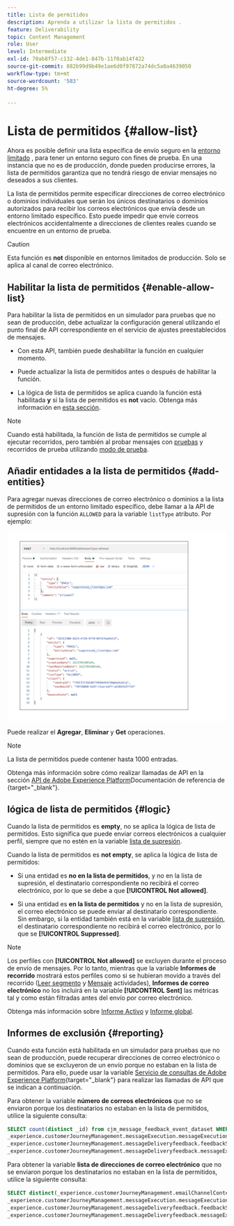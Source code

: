 ```yaml
---
title: Lista de permitidos
description: Aprenda a utilizar la lista de permitidos .
feature: Deliverability
topic: Content Management
role: User
level: Intermediate
exl-id: 70ab8f57-c132-4de1-847b-11f0ab14f422
source-git-commit: 882b99d9b49e1ae6d0f97872a74dc5a8a4639050
workflow-type: tm+mt
source-wordcount: '583'
ht-degree: 5%

---
```


# Lista de permitidos {#allow-list}

Ahora es posible definir una lista específica de envío seguro en la [entorno limitado](../administration/sandboxes.md) , para tener un entorno seguro con fines de prueba. En una instancia que no es de producción, donde pueden producirse errores, la lista de permitidos garantiza que no tendrá riesgo de enviar mensajes no deseados a sus clientes.

La lista de permitidos permite especificar direcciones de correo electrónico o dominios individuales que serán los únicos destinatarios o dominios autorizados para recibir los correos electrónicos que envía desde un entorno limitado específico. Esto puede impedir que envíe correos electrónicos accidentalmente a direcciones de clientes reales cuando se encuentre en un entorno de prueba.

>[!CAUTION]
>
>Esta función es **not** disponible en entornos limitados de producción. Solo se aplica al canal de correo electrónico.

## Habilitar la lista de permitidos {#enable-allow-list}

Para habilitar la lista de permitidos en un simulador para pruebas que no sean de producción, debe actualizar la configuración general utilizando el punto final de API correspondiente en el servicio de ajustes preestablecidos de mensajes.

* Con esta API, también puede deshabilitar la función en cualquier momento.

* Puede actualizar la lista de permitidos antes o después de habilitar la función.

* La lógica de lista de permitidos se aplica cuando la función está habilitada **y** si la lista de permitidos es **not** vacío. Obtenga más información en [esta sección](#logic).

<!--To enable this feature on a non-production sandbox, update the allowed list so that it is no longer empty. To disable it, clear up the allowed list so that it is again empty.

Learn more on the allowed list logic in this section.
-->

>[!NOTE]
>
>Cuando está habilitada, la función de lista de permitidos se cumple al ejecutar recorridos, pero también al probar mensajes con [pruebas](preview.md#send-proofs) y recorridos de prueba utilizando [modo de prueba](../building-journeys/testing-the-journey.md).

## Añadir entidades a la lista de permitidos {#add-entities}

Para agregar nuevas direcciones de correo electrónico o dominios a la lista de permitidos de un entorno limitado específico, debe llamar a la API de supresión con la función `ALLOWED` para la variable `listType` atributo. Por ejemplo:

![](assets/allow-list-api.png)

Puede realizar el **Agregar**, **Eliminar** y **Get** operaciones.

>[!NOTE]
>
>La lista de permitidos puede contener hasta 1000 entradas.

Obtenga más información sobre cómo realizar llamadas de API en la sección [API de Adobe Experience Platform](https://experienceleague.adobe.com/docs/experience-platform/landing/platform-apis/api-guide.html)Documentación de referencia de {target=&quot;_blank&quot;}.

## lógica de lista de permitidos {#logic}

Cuando la lista de permitidos es **empty**, no se aplica la lógica de lista de permitidos. Esto significa que puede enviar correos electrónicos a cualquier perfil, siempre que no estén en la variable [lista de supresión](suppression-list.md).

Cuando la lista de permitidos es **not empty**, se aplica la lógica de lista de permitidos:

* Si una entidad es **no en la lista de permitidos**, y no en la lista de supresión, el destinatario correspondiente no recibirá el correo electrónico, por lo que se debe a que **[!UICONTROL Not allowed]**.

* Si una entidad es **en la lista de permitidos** y no en la lista de supresión, el correo electrónico se puede enviar al destinatario correspondiente. Sin embargo, si la entidad también está en la variable [lista de supresión](suppression-list.md), el destinatario correspondiente no recibirá el correo electrónico, por lo que se **[!UICONTROL Suppressed]**.

>[!NOTE]
>
>Los perfiles con **[!UICONTROL Not allowed]** se excluyen durante el proceso de envío de mensajes. Por lo tanto, mientras que la variable **Informes de recorrido** mostrará estos perfiles como si se hubieran movido a través del recorrido ([Leer segmento](../building-journeys/read-segment.md) y [Mensaje](../building-journeys/journeys-message.md) actividades), **Informes de correo electrónico** no los incluirá en la variable **[!UICONTROL Sent]** las métricas tal y como están filtradas antes del envío por correo electrónico.
>
>Obtenga más información sobre [Informe Activo](../reports/live-report.md) y [Informe global](../reports/global-report.md).

## Informes de exclusión {#reporting}

Cuando esta función está habilitada en un simulador para pruebas que no sean de producción, puede recuperar direcciones de correo electrónico o dominios que se excluyeron de un envío porque no estaban en la lista de permitidos. Para ello, puede usar la variable [Servicio de consultas de Adobe Experience Platform](https://experienceleague.adobe.com/docs/experience-platform/query/api/getting-started.html){target=&quot;_blank&quot;} para realizar las llamadas de API que se indican a continuación.

Para obtener la variable **número de correos electrónicos** que no se enviaron porque los destinatarios no estaban en la lista de permitidos, utilice la siguiente consulta:

```sql
SELECT count(distinct _id) from cjm_message_feedback_event_dataset WHERE
_experience.customerJourneyManagement.messageExecution.messageExecutionID = '<MESSAGE_EXECUTION_ID>' AND
_experience.customerJourneyManagement.messageDeliveryfeedback.feedbackStatus = 'exclude' AND
_experience.customerJourneyManagement.messageDeliveryfeedback.messageExclusion.reason = 'EmailNotAllowed'
```

Para obtener la variable **lista de direcciones de correo electrónico** que no se enviaron porque los destinatarios no estaban en la lista de permitidos, utilice la siguiente consulta:

```sql
SELECT distinct(_experience.customerJourneyManagement.emailChannelContext.address) from cjm_message_feedback_event_dataset WHERE
_experience.customerJourneyManagement.messageExecution.messageExecutionID IS NOT NULL AND
_experience.customerJourneyManagement.messageDeliveryfeedback.feedbackStatus = 'exclude' AND
_experience.customerJourneyManagement.messageDeliveryfeedback.messageExclusion.reason = 'EmailNotAllowed'
```
